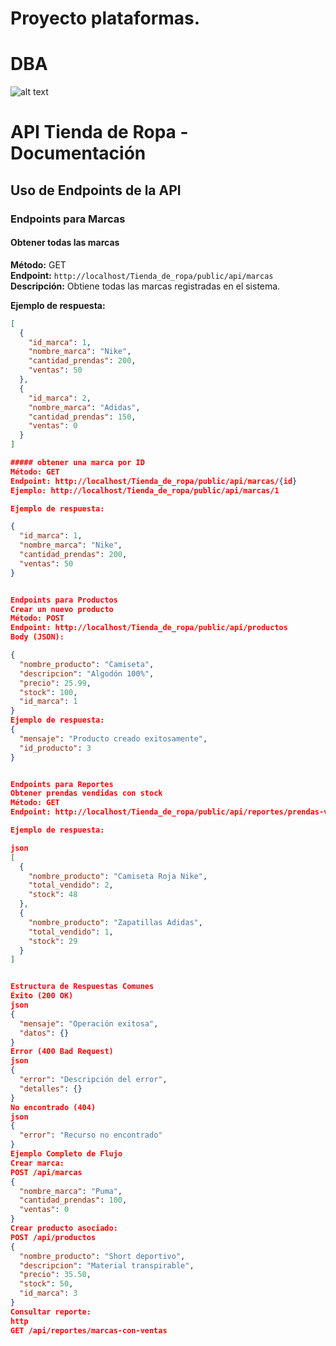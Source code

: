 # Proyecto plataformas.

# DBA
![alt text](./Tienda_DE_ROPA/Diagrama%20de%20base%20de%20datos.PNG)


# API Tienda de Ropa - Documentación

## Uso de Endpoints de la API

### Endpoints para Marcas

#### Obtener todas las marcas
**Método:** GET  
**Endpoint:** `http://localhost/Tienda_de_ropa/public/api/marcas`  
**Descripción:** Obtiene todas las marcas registradas en el sistema.

**Ejemplo de respuesta:**
```json
[
  {
    "id_marca": 1,
    "nombre_marca": "Nike",
    "cantidad_prendas": 200,
    "ventas": 50
  },
  {
    "id_marca": 2,
    "nombre_marca": "Adidas",
    "cantidad_prendas": 150,
    "ventas": 0
  }
]

##### obtener una marca por ID 
Método: GET
Endpoint: http://localhost/Tienda_de_ropa/public/api/marcas/{id}
Ejemplo: http://localhost/Tienda_de_ropa/public/api/marcas/1

Ejemplo de respuesta:

{
  "id_marca": 1,
  "nombre_marca": "Nike",
  "cantidad_prendas": 200,
  "ventas": 50
}


Endpoints para Productos
Crear un nuevo producto
Método: POST
Endpoint: http://localhost/Tienda_de_ropa/public/api/productos
Body (JSON):

{
  "nombre_producto": "Camiseta",
  "descripcion": "Algodón 100%",
  "precio": 25.99,
  "stock": 100,
  "id_marca": 1
}
Ejemplo de respuesta:
{
  "mensaje": "Producto creado exitosamente",
  "id_producto": 3
}


Endpoints para Reportes
Obtener prendas vendidas con stock
Método: GET
Endpoint: http://localhost/Tienda_de_ropa/public/api/reportes/prendas-vendidas-stock

Ejemplo de respuesta:

json
[
  {
    "nombre_producto": "Camiseta Roja Nike",
    "total_vendido": 2,
    "stock": 48
  },
  {
    "nombre_producto": "Zapatillas Adidas",
    "total_vendido": 1,
    "stock": 29
  }
]


Estructura de Respuestas Comunes
Éxito (200 OK)
json
{
  "mensaje": "Operación exitosa",
  "datos": {}
}
Error (400 Bad Request)
json
{
  "error": "Descripción del error",
  "detalles": {}
}
No encontrado (404)
json
{
  "error": "Recurso no encontrado"
}
Ejemplo Completo de Flujo
Crear marca:
POST /api/marcas
{
  "nombre_marca": "Puma",
  "cantidad_prendas": 100,
  "ventas": 0
}
Crear producto asociado:
POST /api/productos
{
  "nombre_producto": "Short deportivo",
  "descripcion": "Material transpirable",
  "precio": 35.50,
  "stock": 50,
  "id_marca": 3
}
Consultar reporte:
http
GET /api/reportes/marcas-con-ventas



